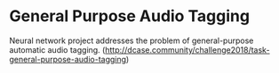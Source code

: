 # General Purpose Audio Tagging

Neural network project addresses the problem of general-purpose automatic audio tagging. (http://dcase.community/challenge2018/task-general-purpose-audio-tagging)